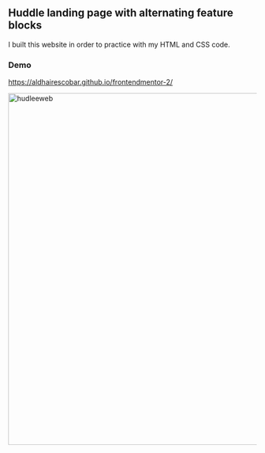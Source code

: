 ## Huddle landing page with alternating feature blocks

I built this website in order to practice with my HTML and CSS code.

### Demo
https://aldhairescobar.github.io/frontendmentor-2/

<img width="712" alt="hudleeweb" src="https://user-images.githubusercontent.com/63808163/90200955-09ab9600-dd9f-11ea-81bd-48e1db5ef689.PNG">
